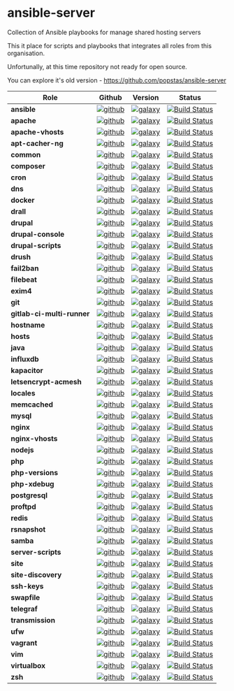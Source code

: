 # ansible-server
Collection of Ansible playbooks for manage shared hosting servers

This it place for scripts and playbooks that integrates all roles from this organisation.

Unfortunally, at this time repository not ready for open source.

You can explore it's old version - https://github.com/popstas/ansible-server

Role | Github | Version | Status
--- | --- | --- | --- 
**ansible** | [![github](https://img.shields.io/github/stars/viasite-ansible/ansible-role-ansible.svg?style=social&label=Stars)](https://github.com/viasite-ansible/ansible-role-ansible) | [![galaxy](https://img.shields.io/github/tag/viasite-ansible/ansible-role-ansible.svg)](https://galaxy.ansible.com/viasite-ansible/ansible) | [![Build Status](https://travis-ci.org/viasite-ansible/ansible-role-ansible.svg?branch=master)](https://travis-ci.org/viasite-ansible/ansible-role-ansible)
**apache** | [![github](https://img.shields.io/github/stars/viasite-ansible/ansible-role-apache.svg?style=social&label=Stars)](https://github.com/viasite-ansible/ansible-role-apache) | [![galaxy](https://img.shields.io/github/tag/viasite-ansible/ansible-role-apache.svg)](https://galaxy.ansible.com/viasite-ansible/apache) | [![Build Status](https://travis-ci.org/viasite-ansible/ansible-role-apache.svg?branch=master)](https://travis-ci.org/viasite-ansible/ansible-role-apache)
**apache-vhosts** | [![github](https://img.shields.io/github/stars/viasite-ansible/ansible-role-apache-vhosts.svg?style=social&label=Stars)](https://github.com/viasite-ansible/ansible-role-apache-vhosts) | [![galaxy](https://img.shields.io/github/tag/viasite-ansible/ansible-role-apache-vhosts.svg)](https://galaxy.ansible.com/viasite-ansible/apache-vhosts) | [![Build Status](https://travis-ci.org/viasite-ansible/ansible-role-apache-vhosts.svg?branch=master)](https://travis-ci.org/viasite-ansible/ansible-role-apache-vhosts)
**apt-cacher-ng** | [![github](https://img.shields.io/github/stars/viasite-ansible/ansible-role-apt-cacher-ng.svg?style=social&label=Stars)](https://github.com/viasite-ansible/ansible-role-apt-cacher-ng) | [![galaxy](https://img.shields.io/github/tag/viasite-ansible/ansible-role-apt-cacher-ng.svg)](https://galaxy.ansible.com/viasite-ansible/apt-cacher-ng) | [![Build Status](https://travis-ci.org/viasite-ansible/ansible-role-apt-cacher-ng.svg?branch=master)](https://travis-ci.org/viasite-ansible/ansible-role-apt-cacher-ng)
**common** | [![github](https://img.shields.io/github/stars/viasite-ansible/ansible-role-common.svg?style=social&label=Stars)](https://github.com/viasite-ansible/ansible-role-common) | [![galaxy](https://img.shields.io/github/tag/viasite-ansible/ansible-role-common.svg)](https://galaxy.ansible.com/viasite-ansible/common) | [![Build Status](https://travis-ci.org/viasite-ansible/ansible-role-common.svg?branch=master)](https://travis-ci.org/viasite-ansible/ansible-role-common)
**composer** | [![github](https://img.shields.io/github/stars/viasite-ansible/ansible-role-composer.svg?style=social&label=Stars)](https://github.com/viasite-ansible/ansible-role-composer) | [![galaxy](https://img.shields.io/github/tag/viasite-ansible/ansible-role-composer.svg)](https://galaxy.ansible.com/viasite-ansible/composer) | [![Build Status](https://travis-ci.org/viasite-ansible/ansible-role-composer.svg?branch=master)](https://travis-ci.org/viasite-ansible/ansible-role-composer)
**cron** | [![github](https://img.shields.io/github/stars/viasite-ansible/ansible-role-cron.svg?style=social&label=Stars)](https://github.com/viasite-ansible/ansible-role-cron) | [![galaxy](https://img.shields.io/github/tag/viasite-ansible/ansible-role-cron.svg)](https://galaxy.ansible.com/viasite-ansible/cron) | [![Build Status](https://travis-ci.org/viasite-ansible/ansible-role-cron.svg?branch=master)](https://travis-ci.org/viasite-ansible/ansible-role-cron)
**dns** | [![github](https://img.shields.io/github/stars/viasite-ansible/ansible-role-dns.svg?style=social&label=Stars)](https://github.com/viasite-ansible/ansible-role-dns) | [![galaxy](https://img.shields.io/github/tag/viasite-ansible/ansible-role-dns.svg)](https://galaxy.ansible.com/viasite-ansible/dns) | [![Build Status](https://travis-ci.org/viasite-ansible/ansible-role-dns.svg?branch=master)](https://travis-ci.org/viasite-ansible/ansible-role-dns)
**docker** | [![github](https://img.shields.io/github/stars/viasite-ansible/ansible-role-docker.svg?style=social&label=Stars)](https://github.com/viasite-ansible/ansible-role-docker) | [![galaxy](https://img.shields.io/github/tag/viasite-ansible/ansible-role-docker.svg)](https://galaxy.ansible.com/viasite-ansible/docker) | [![Build Status](https://travis-ci.org/viasite-ansible/ansible-role-docker.svg?branch=master)](https://travis-ci.org/viasite-ansible/ansible-role-docker)
**drall** | [![github](https://img.shields.io/github/stars/viasite-ansible/ansible-role-drall.svg?style=social&label=Stars)](https://github.com/viasite-ansible/ansible-role-drall) | [![galaxy](https://img.shields.io/github/tag/viasite-ansible/ansible-role-drall.svg)](https://galaxy.ansible.com/viasite-ansible/drall) | [![Build Status](https://travis-ci.org/viasite-ansible/ansible-role-drall.svg?branch=master)](https://travis-ci.org/viasite-ansible/ansible-role-drall)
**drupal** | [![github](https://img.shields.io/github/stars/viasite-ansible/ansible-role-drupal.svg?style=social&label=Stars)](https://github.com/viasite-ansible/ansible-role-drupal) | [![galaxy](https://img.shields.io/github/tag/viasite-ansible/ansible-role-drupal.svg)](https://galaxy.ansible.com/viasite-ansible/drupal) | [![Build Status](https://travis-ci.org/viasite-ansible/ansible-role-drupal.svg?branch=master)](https://travis-ci.org/viasite-ansible/ansible-role-drupal)
**drupal-console** | [![github](https://img.shields.io/github/stars/viasite-ansible/ansible-role-drupal-console.svg?style=social&label=Stars)](https://github.com/viasite-ansible/ansible-role-drupal-console) | [![galaxy](https://img.shields.io/github/tag/viasite-ansible/ansible-role-drupal-console.svg)](https://galaxy.ansible.com/viasite-ansible/drupal-console) | [![Build Status](https://travis-ci.org/viasite-ansible/ansible-role-drupal-console.svg?branch=master)](https://travis-ci.org/viasite-ansible/ansible-role-drupal-console)
**drupal-scripts** | [![github](https://img.shields.io/github/stars/viasite-ansible/ansible-role-drupal-scripts.svg?style=social&label=Stars)](https://github.com/viasite-ansible/ansible-role-drupal-scripts) | [![galaxy](https://img.shields.io/github/tag/viasite-ansible/ansible-role-drupal-scripts.svg)](https://galaxy.ansible.com/viasite-ansible/drupal-scripts) | [![Build Status](https://travis-ci.org/viasite-ansible/ansible-role-drupal-scripts.svg?branch=master)](https://travis-ci.org/viasite-ansible/ansible-role-drupal-scripts)
**drush** | [![github](https://img.shields.io/github/stars/viasite-ansible/ansible-role-drush.svg?style=social&label=Stars)](https://github.com/viasite-ansible/ansible-role-drush) | [![galaxy](https://img.shields.io/github/tag/viasite-ansible/ansible-role-drush.svg)](https://galaxy.ansible.com/viasite-ansible/drush) | [![Build Status](https://travis-ci.org/viasite-ansible/ansible-role-drush.svg?branch=master)](https://travis-ci.org/viasite-ansible/ansible-role-drush)
**fail2ban** | [![github](https://img.shields.io/github/stars/viasite-ansible/ansible-role-fail2ban.svg?style=social&label=Stars)](https://github.com/viasite-ansible/ansible-role-fail2ban) | [![galaxy](https://img.shields.io/github/tag/viasite-ansible/ansible-role-fail2ban.svg)](https://galaxy.ansible.com/viasite-ansible/fail2ban) | [![Build Status](https://travis-ci.org/viasite-ansible/ansible-role-fail2ban.svg?branch=master)](https://travis-ci.org/viasite-ansible/ansible-role-fail2ban)
**filebeat** | [![github](https://img.shields.io/github/stars/viasite-ansible/ansible-role-filebeat.svg?style=social&label=Stars)](https://github.com/viasite-ansible/ansible-role-filebeat) | [![galaxy](https://img.shields.io/github/tag/viasite-ansible/ansible-role-filebeat.svg)](https://galaxy.ansible.com/viasite-ansible/filebeat) | [![Build Status](https://travis-ci.org/viasite-ansible/ansible-role-filebeat.svg?branch=master)](https://travis-ci.org/viasite-ansible/ansible-role-filebeat)
**exim4** | [![github](https://img.shields.io/github/stars/viasite-ansible/ansible-role-exim4.svg?style=social&label=Stars)](https://github.com/viasite-ansible/ansible-role-exim4) | [![galaxy](https://img.shields.io/github/tag/viasite-ansible/ansible-role-exim4.svg)](https://galaxy.ansible.com/viasite-ansible/exim4) | [![Build Status](https://travis-ci.org/viasite-ansible/ansible-role-exim4.svg?branch=master)](https://travis-ci.org/viasite-ansible/ansible-role-exim4)
**git** | [![github](https://img.shields.io/github/stars/viasite-ansible/ansible-role-git.svg?style=social&label=Stars)](https://github.com/viasite-ansible/ansible-role-git) | [![galaxy](https://img.shields.io/github/tag/viasite-ansible/ansible-role-git.svg)](https://galaxy.ansible.com/viasite-ansible/git) | [![Build Status](https://travis-ci.org/viasite-ansible/ansible-role-git.svg?branch=master)](https://travis-ci.org/viasite-ansible/ansible-role-git)
**gitlab-ci-multi-runner** | [![github](https://img.shields.io/github/stars/viasite-ansible/ansible-role-gitlab-ci-multi-runner.svg?style=social&label=Stars)](https://github.com/viasite-ansible/ansible-role-gitlab-ci-multi-runner) | [![galaxy](https://img.shields.io/github/tag/viasite-ansible/ansible-role-gitlab-ci-multi-runner.svg)](https://galaxy.ansible.com/viasite-ansible/gitlab-ci-multi-runner) | [![Build Status](https://travis-ci.org/viasite-ansible/ansible-role-gitlab-ci-multi-runner.svg?branch=master)](https://travis-ci.org/viasite-ansible/ansible-role-gitlab-ci-multi-runner)
**hostname** | [![github](https://img.shields.io/github/stars/viasite-ansible/ansible-role-hostname.svg?style=social&label=Stars)](https://github.com/viasite-ansible/ansible-role-hostname) | [![galaxy](https://img.shields.io/github/tag/viasite-ansible/ansible-role-hostname.svg)](https://galaxy.ansible.com/viasite-ansible/hostname) | [![Build Status](https://travis-ci.org/viasite-ansible/ansible-role-hostname.svg?branch=master)](https://travis-ci.org/viasite-ansible/ansible-role-hostname)
**hosts** | [![github](https://img.shields.io/github/stars/viasite-ansible/ansible-role-hosts.svg?style=social&label=Stars)](https://github.com/viasite-ansible/ansible-role-hosts) | [![galaxy](https://img.shields.io/github/tag/viasite-ansible/ansible-role-hosts.svg)](https://galaxy.ansible.com/viasite-ansible/hosts) | [![Build Status](https://travis-ci.org/viasite-ansible/ansible-role-hosts.svg?branch=master)](https://travis-ci.org/viasite-ansible/ansible-role-hosts)
**java** | [![github](https://img.shields.io/github/stars/viasite-ansible/ansible-role-java.svg?style=social&label=Stars)](https://github.com/viasite-ansible/ansible-role-java) | [![galaxy](https://img.shields.io/github/tag/viasite-ansible/ansible-role-java.svg)](https://galaxy.ansible.com/viasite-ansible/java) | [![Build Status](https://travis-ci.org/viasite-ansible/ansible-role-java.svg?branch=master)](https://travis-ci.org/viasite-ansible/ansible-role-java)
**influxdb** | [![github](https://img.shields.io/github/stars/viasite-ansible/ansible-role-influxdb.svg?style=social&label=Stars)](https://github.com/viasite-ansible/ansible-role-influxdb) | [![galaxy](https://img.shields.io/github/tag/viasite-ansible/ansible-role-influxdb.svg)](https://galaxy.ansible.com/viasite-ansible/influxdb) | [![Build Status](https://travis-ci.org/viasite-ansible/ansible-role-influxdb.svg?branch=master)](https://travis-ci.org/viasite-ansible/ansible-role-influxdb)
**kapacitor** | [![github](https://img.shields.io/github/stars/viasite-ansible/ansible-role-kapacitor.svg?style=social&label=Stars)](https://github.com/viasite-ansible/ansible-role-kapacitor) | [![galaxy](https://img.shields.io/github/tag/viasite-ansible/ansible-role-kapacitor.svg)](https://galaxy.ansible.com/viasite-ansible/kapacitor) | [![Build Status](https://travis-ci.org/viasite-ansible/ansible-role-kapacitor.svg?branch=master)](https://travis-ci.org/viasite-ansible/ansible-role-kapacitor)
**letsencrypt-acmesh** | [![github](https://img.shields.io/github/stars/viasite-ansible/ansible-role-letsencrypt-acmesh.svg?style=social&label=Stars)](https://github.com/viasite-ansible/ansible-role-letsencrypt-acmesh) | [![galaxy](https://img.shields.io/github/tag/viasite-ansible/ansible-role-letsencrypt-acmesh.svg)](https://galaxy.ansible.com/viasite-ansible/letsencrypt-acmesh) | [![Build Status](https://travis-ci.org/viasite-ansible/ansible-role-letsencrypt-acmesh.svg?branch=master)](https://travis-ci.org/viasite-ansible/ansible-role-letsencrypt-acmesh)
**locales** | [![github](https://img.shields.io/github/stars/viasite-ansible/ansible-role-locales.svg?style=social&label=Stars)](https://github.com/viasite-ansible/ansible-role-locales) | [![galaxy](https://img.shields.io/github/tag/viasite-ansible/ansible-role-locales.svg)](https://galaxy.ansible.com/viasite-ansible/locales) | [![Build Status](https://travis-ci.org/viasite-ansible/ansible-role-locales.svg?branch=master)](https://travis-ci.org/viasite-ansible/ansible-role-locales)
**memcached** | [![github](https://img.shields.io/github/stars/viasite-ansible/ansible-role-memcached.svg?style=social&label=Stars)](https://github.com/viasite-ansible/ansible-role-memcached) | [![galaxy](https://img.shields.io/github/tag/viasite-ansible/ansible-role-memcached.svg)](https://galaxy.ansible.com/viasite-ansible/memcached) | [![Build Status](https://travis-ci.org/viasite-ansible/ansible-role-memcached.svg?branch=master)](https://travis-ci.org/viasite-ansible/ansible-role-memcached)
**mysql** | [![github](https://img.shields.io/github/stars/viasite-ansible/ansible-role-mysql.svg?style=social&label=Stars)](https://github.com/viasite-ansible/ansible-role-mysql) | [![galaxy](https://img.shields.io/github/tag/viasite-ansible/ansible-role-mysql.svg)](https://galaxy.ansible.com/viasite-ansible/mysql) | [![Build Status](https://travis-ci.org/viasite-ansible/ansible-role-mysql.svg?branch=master)](https://travis-ci.org/viasite-ansible/ansible-role-mysql)
**nginx** | [![github](https://img.shields.io/github/stars/viasite-ansible/ansible-role-nginx.svg?style=social&label=Stars)](https://github.com/viasite-ansible/ansible-role-nginx) | [![galaxy](https://img.shields.io/github/tag/viasite-ansible/ansible-role-nginx.svg)](https://galaxy.ansible.com/viasite-ansible/nginx) | [![Build Status](https://travis-ci.org/viasite-ansible/ansible-role-nginx.svg?branch=master)](https://travis-ci.org/viasite-ansible/ansible-role-nginx)
**nginx-vhosts** | [![github](https://img.shields.io/github/stars/viasite-ansible/ansible-role-nginx-vhosts.svg?style=social&label=Stars)](https://github.com/viasite-ansible/ansible-role-nginx-vhosts) | [![galaxy](https://img.shields.io/github/tag/viasite-ansible/ansible-role-nginx-vhosts.svg)](https://galaxy.ansible.com/viasite-ansible/nginx-vhosts) | [![Build Status](https://travis-ci.org/viasite-ansible/ansible-role-nginx-vhosts.svg?branch=master)](https://travis-ci.org/viasite-ansible/ansible-role-nginx-vhosts)
**nodejs** | [![github](https://img.shields.io/github/stars/viasite-ansible/ansible-role-nodejs.svg?style=social&label=Stars)](https://github.com/viasite-ansible/ansible-role-nodejs) | [![galaxy](https://img.shields.io/github/tag/viasite-ansible/ansible-role-nodejs.svg)](https://galaxy.ansible.com/viasite-ansible/nodejs) | [![Build Status](https://travis-ci.org/viasite-ansible/ansible-role-nodejs.svg?branch=master)](https://travis-ci.org/viasite-ansible/ansible-role-nodejs)
**php** | [![github](https://img.shields.io/github/stars/viasite-ansible/ansible-role-php.svg?style=social&label=Stars)](https://github.com/viasite-ansible/ansible-role-php) | [![galaxy](https://img.shields.io/github/tag/viasite-ansible/ansible-role-php.svg)](https://galaxy.ansible.com/viasite-ansible/php) | [![Build Status](https://travis-ci.org/viasite-ansible/ansible-role-php.svg?branch=master)](https://travis-ci.org/viasite-ansible/ansible-role-php)
**php-versions** | [![github](https://img.shields.io/github/stars/viasite-ansible/ansible-role-php-versions.svg?style=social&label=Stars)](https://github.com/viasite-ansible/ansible-role-php-versions) | [![galaxy](https://img.shields.io/github/tag/viasite-ansible/ansible-role-php-versions.svg)](https://galaxy.ansible.com/viasite-ansible/php-versions) | [![Build Status](https://travis-ci.org/viasite-ansible/ansible-role-php-versions.svg?branch=master)](https://travis-ci.org/viasite-ansible/ansible-role-php-versions)
**php-xdebug** | [![github](https://img.shields.io/github/stars/viasite-ansible/ansible-role-php-xdebug.svg?style=social&label=Stars)](https://github.com/viasite-ansible/ansible-role-php-xdebug) | [![galaxy](https://img.shields.io/github/tag/viasite-ansible/ansible-role-php-xdebug.svg)](https://galaxy.ansible.com/viasite-ansible/php-xdebug) | [![Build Status](https://travis-ci.org/viasite-ansible/ansible-role-php-xdebug.svg?branch=master)](https://travis-ci.org/viasite-ansible/ansible-role-php-xdebug)
**postgresql** | [![github](https://img.shields.io/github/stars/viasite-ansible/ansible-role-postgresql.svg?style=social&label=Stars)](https://github.com/viasite-ansible/ansible-role-postgresql) | [![galaxy](https://img.shields.io/github/tag/viasite-ansible/ansible-role-postgresql.svg)](https://galaxy.ansible.com/viasite-ansible/postgresql) | [![Build Status](https://travis-ci.org/viasite-ansible/ansible-role-postgresql.svg?branch=master)](https://travis-ci.org/viasite-ansible/ansible-role-postgresql)
**proftpd** | [![github](https://img.shields.io/github/stars/viasite-ansible/ansible-role-proftpd.svg?style=social&label=Stars)](https://github.com/viasite-ansible/ansible-role-proftpd) | [![galaxy](https://img.shields.io/github/tag/viasite-ansible/ansible-role-proftpd.svg)](https://galaxy.ansible.com/viasite-ansible/proftpd) | [![Build Status](https://travis-ci.org/viasite-ansible/ansible-role-proftpd.svg?branch=master)](https://travis-ci.org/viasite-ansible/ansible-role-proftpd)
**redis** | [![github](https://img.shields.io/github/stars/viasite-ansible/ansible-role-redis.svg?style=social&label=Stars)](https://github.com/viasite-ansible/ansible-role-redis) | [![galaxy](https://img.shields.io/github/tag/viasite-ansible/ansible-role-redis.svg)](https://galaxy.ansible.com/viasite-ansible/redis) | [![Build Status](https://travis-ci.org/viasite-ansible/ansible-role-redis.svg?branch=master)](https://travis-ci.org/viasite-ansible/ansible-role-redis)
**rsnapshot** | [![github](https://img.shields.io/github/stars/viasite-ansible/ansible-role-rsnapshot.svg?style=social&label=Stars)](https://github.com/viasite-ansible/ansible-role-rsnapshot) | [![galaxy](https://img.shields.io/github/tag/viasite-ansible/ansible-role-rsnapshot.svg)](https://galaxy.ansible.com/viasite-ansible/rsnapshot) | [![Build Status](https://travis-ci.org/viasite-ansible/ansible-role-rsnapshot.svg?branch=master)](https://travis-ci.org/viasite-ansible/ansible-role-rsnapshot)
**samba** | [![github](https://img.shields.io/github/stars/viasite-ansible/ansible-role-samba.svg?style=social&label=Stars)](https://github.com/viasite-ansible/ansible-role-samba) | [![galaxy](https://img.shields.io/github/tag/viasite-ansible/ansible-role-samba.svg)](https://galaxy.ansible.com/viasite-ansible/samba) | [![Build Status](https://travis-ci.org/viasite-ansible/ansible-role-samba.svg?branch=master)](https://travis-ci.org/viasite-ansible/ansible-role-samba)
**server-scripts** | [![github](https://img.shields.io/github/stars/viasite-ansible/ansible-role-server-scripts.svg?style=social&label=Stars)](https://github.com/viasite-ansible/ansible-role-server-scripts) | [![galaxy](https://img.shields.io/github/tag/viasite-ansible/ansible-role-server-scripts.svg)](https://galaxy.ansible.com/viasite-ansible/server-scripts) | [![Build Status](https://travis-ci.org/viasite-ansible/ansible-role-server-scripts.svg?branch=master)](https://travis-ci.org/viasite-ansible/ansible-role-server-scripts)
**site** | [![github](https://img.shields.io/github/stars/viasite-ansible/ansible-role-site.svg?style=social&label=Stars)](https://github.com/viasite-ansible/ansible-role-site) | [![galaxy](https://img.shields.io/github/tag/viasite-ansible/ansible-role-site.svg)](https://galaxy.ansible.com/viasite-ansible/site) | [![Build Status](https://travis-ci.org/viasite-ansible/ansible-role-site.svg?branch=master)](https://travis-ci.org/viasite-ansible/ansible-role-site)
**site-discovery** | [![github](https://img.shields.io/github/stars/viasite-ansible/ansible-role-site-discovery.svg?style=social&label=Stars)](https://github.com/viasite-ansible/ansible-role-site-discovery) | [![galaxy](https://img.shields.io/github/tag/viasite-ansible/ansible-role-site-discovery.svg)](https://galaxy.ansible.com/viasite-ansible/site-discovery) | [![Build Status](https://travis-ci.org/viasite-ansible/ansible-role-site-discovery.svg?branch=master)](https://travis-ci.org/viasite-ansible/ansible-role-site-discovery)
**ssh-keys** | [![github](https://img.shields.io/github/stars/viasite-ansible/ansible-role-ssh-keys.svg?style=social&label=Stars)](https://github.com/viasite-ansible/ansible-role-ssh-keys) | [![galaxy](https://img.shields.io/github/tag/viasite-ansible/ansible-role-ssh-keys.svg)](https://galaxy.ansible.com/viasite-ansible/ssh-keys) | [![Build Status](https://travis-ci.org/viasite-ansible/ansible-role-ssh-keys.svg?branch=master)](https://travis-ci.org/viasite-ansible/ansible-role-ssh-keys)
**swapfile** | [![github](https://img.shields.io/github/stars/viasite-ansible/ansible-role-swapfile.svg?style=social&label=Stars)](https://github.com/viasite-ansible/ansible-role-swapfile) | [![galaxy](https://img.shields.io/github/tag/viasite-ansible/ansible-role-swapfile.svg)](https://galaxy.ansible.com/viasite-ansible/swapfile) | [![Build Status](https://travis-ci.org/viasite-ansible/ansible-role-swapfile.svg?branch=master)](https://travis-ci.org/viasite-ansible/ansible-role-swapfile)
**telegraf** | [![github](https://img.shields.io/github/stars/viasite-ansible/ansible-role-telegraf.svg?style=social&label=Stars)](https://github.com/viasite-ansible/ansible-role-telegraf) | [![galaxy](https://img.shields.io/github/tag/viasite-ansible/ansible-role-telegraf.svg)](https://galaxy.ansible.com/viasite-ansible/telegraf) | [![Build Status](https://travis-ci.org/viasite-ansible/ansible-role-telegraf.svg?branch=master)](https://travis-ci.org/viasite-ansible/ansible-role-telegraf)
**transmission** | [![github](https://img.shields.io/github/stars/viasite-ansible/ansible-role-transmission.svg?style=social&label=Stars)](https://github.com/viasite-ansible/ansible-role-transmission) | [![galaxy](https://img.shields.io/github/tag/viasite-ansible/ansible-role-transmission.svg)](https://galaxy.ansible.com/viasite-ansible/transmission) | [![Build Status](https://travis-ci.org/viasite-ansible/ansible-role-transmission.svg?branch=master)](https://travis-ci.org/viasite-ansible/ansible-role-transmission)
**ufw** | [![github](https://img.shields.io/github/stars/viasite-ansible/ansible-role-ufw.svg?style=social&label=Stars)](https://github.com/viasite-ansible/ansible-role-ufw) | [![galaxy](https://img.shields.io/github/tag/viasite-ansible/ansible-role-ufw.svg)](https://galaxy.ansible.com/viasite-ansible/ufw) | [![Build Status](https://travis-ci.org/viasite-ansible/ansible-role-ufw.svg?branch=master)](https://travis-ci.org/viasite-ansible/ansible-role-ufw)
**vagrant** | [![github](https://img.shields.io/github/stars/viasite-ansible/ansible-role-vagrant.svg?style=social&label=Stars)](https://github.com/viasite-ansible/ansible-role-vagrant) | [![galaxy](https://img.shields.io/github/tag/viasite-ansible/ansible-role-vagrant.svg)](https://galaxy.ansible.com/viasite-ansible/vagrant) | [![Build Status](https://travis-ci.org/viasite-ansible/ansible-role-vagrant.svg?branch=master)](https://travis-ci.org/viasite-ansible/ansible-role-vagrant)
**vim** | [![github](https://img.shields.io/github/stars/viasite-ansible/ansible-role-vim.svg?style=social&label=Stars)](https://github.com/viasite-ansible/ansible-role-vim) | [![galaxy](https://img.shields.io/github/tag/viasite-ansible/ansible-role-vim.svg)](https://galaxy.ansible.com/viasite-ansible/vim) | [![Build Status](https://travis-ci.org/viasite-ansible/ansible-role-vim.svg?branch=master)](https://travis-ci.org/viasite-ansible/ansible-role-vim)
**virtualbox** | [![github](https://img.shields.io/github/stars/viasite-ansible/ansible-role-virtualbox.svg?style=social&label=Stars)](https://github.com/viasite-ansible/ansible-role-virtualbox) | [![galaxy](https://img.shields.io/github/tag/viasite-ansible/ansible-role-virtualbox.svg)](https://galaxy.ansible.com/viasite-ansible/virtualbox) | [![Build Status](https://travis-ci.org/viasite-ansible/ansible-role-virtualbox.svg?branch=master)](https://travis-ci.org/viasite-ansible/ansible-role-virtualbox)
**zsh** | [![github](https://img.shields.io/github/stars/viasite-ansible/ansible-role-zsh.svg?style=social&label=Stars)](https://github.com/viasite-ansible/ansible-role-zsh) | [![galaxy](https://img.shields.io/github/tag/viasite-ansible/ansible-role-zsh.svg)](https://galaxy.ansible.com/viasite-ansible/zsh) | [![Build Status](https://travis-ci.org/viasite-ansible/ansible-role-zsh.svg?branch=master)](https://travis-ci.org/viasite-ansible/ansible-role-zsh)
